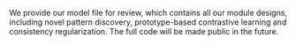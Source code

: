 We provide our model file for review, which contains all our module designs, including novel pattern discovery, prototype-based contrastive learning and consistency regularization.
The full code will be made public in the future.
